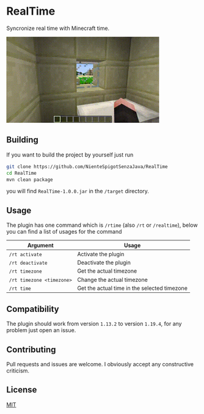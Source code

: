 # RealTime

Syncronize real time with Minecraft time.

![Demonstration](./images/demo.gif)

## Building

If you want to build the project by yourself just run

```bash
git clone https://github.com/NienteSpigotSenzaJava/RealTime
cd RealTime
mvn clean package
```

you will find ```RealTime-1.0.0.jar``` in the ```/target``` directory.

## Usage

The plugin has one command which is ```/rtime``` (also ```/rt``` or ```/realtime```), below you can find a list of usages for the command

| Argument                      | Usage                                        |
|-------------------------------|----------------------------------------------|
| ```/rt activate```            | Activate the plugin                          |
| ```/rt deactivate```          | Deactivate the plugin                        |
| ```/rt timezone```            | Get the actual timezone                      |
| ```/rt timezone <timezone>``` | Change the actual timezone                   |
| ```/rt time```                | Get the actual time in the selected timezone |

## Compatibility

The plugin should work from version ```1.13.2``` to version ```1.19.4```, for any problem just open an issue.

## Contributing

Pull requests and issues are welcome. I obviously accept any constructive criticism.

## License

[MIT](https://choosealicense.com/licenses/mit/)
